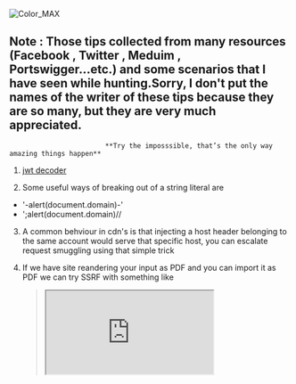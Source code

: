 ![Color_MAX](https://user-images.githubusercontent.com/55370554/76710262-b7dae300-670e-11ea-88e0-e1d95fc353ab.jpg)

## **Note : Those tips collected from many resources (Facebook , Twitter , Meduim , Portswigger...etc.) and some scenarios that I have seen while hunting.Sorry, I don't put the names of the writer of these tips because they are so many, but they are very much appreciated**.
                            **Try the imposssible, that’s the only way amazing things happen**
1. [jwt decoder](https://jwt.io/#debugger-io) </br>

2. Some useful ways of breaking out of a string literal are
  * '-alert(document.domain)-'
  * ';alert(document.domain)//

3. A common behviour in cdn's is that injecting a host header belonging to the
  same account would serve that specific host, you can escalate request
  smuggling using that simple trick

4. If we have site reandering your input as PDF and you can import it as PDF we
   can try SSRF with something like  
   > <iframe src="http://169.254.169.254/latest/meta-data">

5. Secert path in wp sites --> /wp-content/plugins/jsmol2wp/j2s/J/rendersurface/

6. To find the clouding service you can search in youtubbe --> (siteName + cloud)
> verizon media  + cloud </br>
https://www.youtube.com/results?search_query=verizon+media++%2B+cloud

7. Some AWS metadata pathes:
  * http://169.254.169.254/latest/meta-data/local-hostname/
  * http://169.254.169.254/latest/meta-data/iam/security-credential
  * http://169.254.169.254/latest/dynamic/instance-identity/document
  
8. If you wanna find some internal code of companies some sample code or new features try:
> repl.it intext:Example.com

9. If you got access denied message while using awscli try :
> aws s3 ls s3://[bucketname] --nosign-request

10. The HEAD method is the same as POST but without body maybe you will need this trick !!

11. if you found firebase API key in Android app use Pyrebase it's a simple python wrapper for the Firebase API to test Authentication,
DB and storage permissions.

12. Always try to convert parameters to arrays you may get unexpected results maybe xss bypass </br>
    Example **page?path=/abc**  _To_   **page?path['']=/abc** </br>
    
13. To discover domains deployed on Github for subdomain takeover try with google dorks </br>
  * intext:"There isn't a Github Pages site here"
  * intext:"Site not found . Github Pages"
  
14. Payload to test XSS,SQLI and CSTI
  * ' "<svg/onload=prompt(5);>{{7*7}} 
    
15. Extract Subdomains for ip range with nmap
  * nmap IP_range_sn | grep "domain" | awk'{print $5}' 
  
16. if you trying IDOR in APIs and got 401,403 you can try :
  * {"id":[1234]}
  * {"id":{"id":1234}}
  * url?id=real_id&id=victm
  * {"id":"*"}
  
  17. If we have domain like example.com try to make mail with
      max@example.com if there is no validation to the email maybe
      it's give you access or privileges
      
 18. if you test blacklist SSRF you can try to encode 1 or 2 or 3 octs of ip like **0251.254.169.254**
 
 19. If you come across /api.json in AEM instance try cache poisoning (Host, X-Forwarded-Server,X-Forwarded-Host)
 
 20. trik to get uuid of any user try to register with the same username or email may be uuid will leak on the resbonse.
 
 21. [dnsdumpster](https://dnsdumpster.com/) is a FREE domain research tool that can discover hosts related to a domain. Finding visible hosts    from the attackers perspective is an important part of the security assessment process!!!
 
 22. [UDP Port Scanner](https://www.ipvoid.com/udp-port-scan/)
 
 23. Maybe company uses deffrent domains or maybe there are applications on other domains so we can use "Copy Right Singture" on google  (**intext:"Facebook © 2019"**)
 
 24. If an app uses markdown (xss) : click here (**javascript:alert(1)**)
 
 25. If you found "limit" parameter (**/page?limit=10**) you can try to change it
     to long value like (**/page?limit=9999999999999**) --> layer 7 dos atack
     
 26. When you test for SSRF try to change **HTTP/1.1** to **HTTP/0.9**and
     remove the host header (to bypass some fixes and validations)
     
 27. Run UDP scan if port 500 is open run (**ike-probe**) to see if it's vulnerable to Shared Secret Hash Leakage Weakness
 
 28. If you wanna bypass cloudflare protection and find the origin ip try [WhoIsRequest](https://whoisrequest.com/history/)  and check the Domain history data
 
 29. You can enumerate directories in some buckets with Wfuzz
 > http(S)://**bucket-name-address-here**/FUZZ/
 
 and check the 200 status code without content
 
 30. For example to find any subdomain points to yahho on Censys
 > 443.https.tls.certificate.parsed.extensions.subject_alt_name.dns_names:Yahoo.com
 
 31. Some Keywords to search for in JS files:
  * api
  * internal
  * url
  * var=
  * //
  * https://
  * CompanyName.com
  * Location.search
  
32. In url you can try those circumvents: 
  * https://expected-host@evil-host
  * https://evil-host#expected-host
  * https://expected-host.evil-host
  * You can URL-encode characters to confuse the URL-parsing code
  
33. There are some endpoints shows json with the (**content type: Text/html**) CHANGE it to </br> (**Content Type : application/json**)
(the file contains special  character) --> Easy xss

34. If the **GET & POST** methods are only allowed so we can use **X-HTTP-Method-Override** with PUT method leads to RCE.

35. Always create two accounts and see if you can get the objects of the other account by changing out the id parameters from account 1 with those from account 2 while using the same session cookie as account 1 **IDOR**

36.  If you find an application where some type of PIN is using to unlock the app or verify identity and if that request can't be captured by proxy then it's possible that application is storing pin internally. Find that file and delete or edit to bypass PIN protection.

37. If you found apk file  on the server download it and change the extention to .zip and extract it. Read the source files maybe you find several hidden endpoints

38. Some CSRF tips
- change single character
- send empty value of token
- clickjaking
- remove it from the requests
- use another user's valid token
- Csrf protection by Referer header ? Remove the header , Add in form *<meta name="Referer" content="no-reference">*
- try to decrypt hash (maybe CSRF token is a hash)
- Analyze Token (with burp)
- Sometimes Anti-CSRF token is composed of two parts, one of them remains static while the other one dynamic.          "837456mzy29jkd911139" for one request the other time "837456mzy29jkd337221" if you notice, "837456mzy29jkd" part of the token   remain same, send the request with only the static part.
- Sometimes anti-csrf check is dependent on User-Agent as well. If you try to use mobile/tablet user agent, application may not even check for anti-csrf token
- try change csrf token value to true or 1 maybe will working
- try create new account maybe csrf token same for all account try harder

39. Some web sites are tolerant of alternate HTTP request methods when performing an action so try other methods !!

40. However, the response containing a redirect might still include some sensitive data .

41. IDORs Tips:
- Don’t ignore encoded and hashed IDs try to decoding or cracking
- Try creating a few accounts to analyze how these IDs are created. You might be able to find a pattern that will allow you to     predict IDs belonging to other users
-  it might be possible to leak random or hashed IDs via another API endpoint, on other public pages in the application (profile page of other users, etc), or in a URL via referer
- Offer the application an ID, even if it doesn’t ask for it, If no IDs are used in the application generated request, try adding it to the request. Try appending id, user_id, message_id or other object reference params and see if it makes a difference to the application’s behavior.
> GET /api_v1/messages --> GET /api_v1/messages?user_id=ANOTHER_USERS_ID
- HPP (HTTP parameter pollution): supplying multiple values for the same parameter can also lead to IDOR. Applications might not anticipate the user submitting multiple values for the same parameter and by doing so, you might be able to bypass the access control set forth on the endpoint.
> GET /api_v1/messages?user_id=ANOTHER_USERS_ID

to
>GET /api_v1/messages?user_id=YOUR_USER_ID&user_id=ANOTHER_USERS_ID

or
> GET /api_v1/messages?user_ids[]=YOUR_USER_ID&user_ids[]=ANOTHER_USERS_ID

- Sometimes, switching around the file type of the requested file may lead to the server processing authorization differently. For example, try adding .json to the end of the request URL and see what happens.



42. While hunting on a Node js target always pass '%ff' as URL like https://target.com/%ff, Most times it causes an error that leaks full path of the site and some bb programs accept it as a valid issue.

43. For example an application might configure rules like the following:
DENY: POST, /admin/deleteUser, managers 
This rule denies access to the POST method on the URL /admin/deleteUser, for users in the managers group. Maybe we can bypass it using some non-standard headers like 
> X-Original-URL and X-Rewrite-URL Example:

might be possible to bypass the access controls using a request like the following:

> POST / HTTP/1.1 </br>
X-Original-URL: /admin/deleteUser

44. IDORs are everywhere don't focus only on parameters try to change anything like :
> /downloads/2.txt (set 2.txt to 1.txt)

> /Private-Posts/1234 (set 1234 to 4567)

You can try everywhere dude !!

45. I will explain what i mean with example , If i want to update my password mybe i will go through 3 steps to update it 
- load the current info (username,password,email).
- Submit changes.
- Review the changes and confirm. 

Sometimes, a web site will implement rigorous access controls over some of these steps, but ignore others
suppose access controls are correctly applied to the first and second steps, but not to the third step. Effectively, the web site assumes that a user will only reach step 3 if they have already completed the first steps, which are properly controlled. Here, an attacker can gain unauthorized access to the function by skipping the first two steps and directly submitting the request for the third step with the required parameters

46. Check the errors source code man !

47. In APIs the difference between a PUT and a POST request is that put overwrites whatever is there previously

48. When you get 403 status code try to brute force dirs & files

49. I don't know if this tip working always but when you get 403 and you brute force and for example if you got directory "max" so the url will look like https://www.example.com/max the tip here is to try to put slash after the name of directory so it will look like this  https://www.example.com/max/ 
> the link that i got this tip from </br>
https://medium.com/@mehedi1194/how-i-get-my-first-swag-from-sidn-sensitive-data-expose-fc8e202fef85

50. Host Header Tips:
 - change host header to any value maybe it will redirect you to the local host if it's the first virtual host in the server configration file
 - try to inject the Host Header with values like 
 > - dev.example.com </br>
 >  - stage.example.com </br>
 >  - test.example.com </br>
   
 - you can try to inject the host header with some values manually 
  > - dev </br>
  > - stage </br>
  > - test </br>
  > - localhost </br>
  > - staging </br> 
  > - development </br>
  > - secure </br>
  > - uat </br>
  > - status </br>

or you can use [virtual host discovry](https://github.com/jobertabma/virtual-host-discovery) to automate the proccess 

- try xss on the host header (low impact)
- try host header injection in reset password (high impact)

51. Race condition bugs are mostly on those endpoints which deal with adding/removing/changing of a particular resource .

52. If you find a website with a login page without a registration feature, try to bruteforce it using dirsearch, dirbuster, etc. Websites that only display a login page and no registration feature indicate that the website can only be accessed by an internal team, and usually such websites have lots of bugs.

53. Try **X-Forwarded-Host** or **X-Host** headers in host header attacks (reset password,etc..)

54. try blind SSRF in the **Referer** header 

55. Try to put link after the url like **https://www.example.com/www.evil.com** maybe it will get the content of evil.com and it will be SSRF or will redirect you to evil.com and it will Open redirection (found it 2 times as SSRF)

56. Try arrays with the json data  for example reset password 
>  {"Email":"max@yahoo.com"} so you can try to set it to {"Email":["evil@yahoo.com","max@yahoo.com"]} 

happend with me and i got 2 emails on evil@yahoo.com and max@yahoo.com and it was nice trick 

57. Some Path Traversal & LFI Tips:
- if the server checks for some path like **/var/www/html**
> https://www.example.com?path=/var/www/html/photo.png

so we can try
> https://www.example.com?path=/var/www/html/../../../etc/passwd

- If the server checks for extention like .png we can use null byte 
>  https://www.example.com?path=shell.php%00.png

- try // and \/
- try ....//
- try  non-standard encoding like
> ..%c0%af..%c0%af..%c0%afetc/passwd </br>
or double encoding </br>
..%252f..%252f..%252fetc/passwd

- If you're playing with windows server you can use ../ or ..\ 


58. I'll tell you small tip it will help you reduce potential cases to search for JWT on  
>  JWT are used for Authorization not for Authentication.

59. API Penetration Testing Tools,Tips,Guides,Checklists and Tutorials :-

- [beginners guide restful api part 1](https://payatu.com/beginners-guide-restful-api-vapt-part-1/)
- [beginners guide restful api part 2](https://payatu.com/beginners-guide-restful-api-vapt-part-2/)
- [authentication schemes rest api](https://payatu.com/authentication-schemes-rest-api/)
- [9 Types of Tests To Perform On Your APIs](https://nordicapis.com/9-types-of-tests-to-perform-on-your/)
- [Api Testing](https://www.guru99.com/api-testing.html)
- [Testing rest api manually](https://www.guru99.com/testing-rest-api-manually.html)
- [https://blog.securelayer7.net/web-services-api-penetration-testing-part-1/](https://blog.securelayer7.net/web-services-api-penetration-testing-part-1/)
- [Web Services and API Penetration Testing Part #2](https://blog.securelayer7.net/web-services-api-penetration-testing-part-2/)
- [API Security Testing : Rules And Checklist](https://www.testbytes.net/blog/api-security-testing-rules-and-checklist/)
- [https://www.qasymphony.com/blog/automated-api-testing-tutorial/](https://www.qasymphony.com/blog/automated-api-testing-tutorial/)
- [API Security Checklist](https://github.com/shieldfy/API-Security-Checklist)
[API Security Testing – How to Hack an API and Get Away with It (Part 1 of 3)](https://smartbear.com/blog/test-and-monitor/api-security-testing-how-to-hack-an-api-part-1/)
[API Security Testing – How to Hack an API and Get Away with It (Part 2 of 3)](https://smartbear.com/blog/test-and-monitor/api-security-testing-how-to-hack-an-api-part-2/)
- [API Security Testing – How to Hack an API and Get Away with It (Part 3 of 3)](https://smartbear.com/blog/test-and-monitor/api-security-testing-how-to-hack-an-api-part-3/)
- [Hack Your API First – learn how to identify vulnerabilities in today’s internet connected devices with Pluralsight](https://www.troyhunt.com/hack-your-api-first-learn-how-to/)
- [Exploiting Api’s with Postman and Google Chrome](https://medium.com/bugbountywriteup/exploiting-apis-with-postman-and-google-chrome-ade13ce74e2b)
- [API security testing - tips to prevent getting pwned](https://assertible.com/blog/api-security-testing-tips-to-prevent-getting-pwned)
- [API Testing Tutorial – Quick Guide on the Basics](https://reqtest.com/testing-blog/api-testing-tutorial/)
- [Astra](https://github.com/flipkart-incubator/Astra)
- [ Susanoo is REST API security testing framework](https://github.com/ant4g0nist/Susanoo)
- [syntribos is a python API security testing too](https://github.com/openstack/syntribos)
- [Fuzzapi is a tool used for REST API pentesting](https://github.com/Fuzzapi/fuzzapi)
- [The DevSecOps toolset for REST APIs](https://github.com/BBVA/apitest)
- [20 Best API Testing Tools in 2020: REST & SOAP Web Services ](https://www.guru99.com/top-6-api-testing-tool.html)
- [REST Assured: Penetration Testing REST APIs Using Burp Suite: Part 1 – Introduction & Configuration](https://www.mindpointgroup.com/blog/cyber-security/rest-assured-penetration-testing-rest-apis-using-burp-suite-part-1-introduction-configuration/)
- [REST Assured: Penetration Testing REST APIs Using Burp Suite: Part 2 – Testing
by Kory Ponting](https://www.mindpointgroup.com/blog/cyber-security/rest-assured-penetration-testing-rest-apis-using-burp-suite-part-2-testing/)
- [REST Assured: Penetration Testing REST APIs Using Burp Suite: Part 3 – Reporting](https://www.mindpointgroup.com/blog/rest-assured-penetration-testing-rest-apis-using-burp-suite-part-3-reporting/)
- [Simplifying API Pentesting With Swagger Files](https://rhinosecuritylabs.com/application-security/simplifying-api-pentesting-swagger-files/)

60. Try to encode character of the parameter maybe it will bypass the WAF
> ?page='-alert()-'  to    ?pa%67e='-alert()-'

you can encode characters manully from here [ASCII Encoding Reference-W3Schools](https://www.w3schools.com/tags/ref_urlencode.ASP)

61. To bypass Rate Limit try to add random parameter on the last endpoint
>  https://blabla.com/page1/page2?bypass


62.If you wanna use amass faster you can use it on the passive mode 
> amass enum -d blabla.com -passive 

63. Recon tool for github to search for sensitive info [gitrob](https://github.com/michenriksen/gitrob)

64. You can use ffuf to bruteforce s3 bucket 
> ffuf -u http://FUZZ.company.s3.amazonaws.com -w bucket.txt


ـــــــــــــــــــــــــــــــــــــــــــــــــــــــــــــــــــــــــــــــــــــــــــــــــ

If you have any improvments feel free to drop them [MrMax](https://twitter.com/MrMax404).




